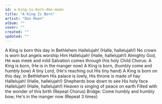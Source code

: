 ```yaml
---
id: a-king-is-born-don-moen
title: "A King Is Born"
artist: "Don Moen"
album: ""
cover: ""
created: ""
updated: ""
---
```


A King is born this day in Bethlehem
Hallelujah! (Halle, hallelujah!)
No crown is worn but angels worship Him
Hallelujah! (Halle, hallelujah!)
Almighty God, He was meek and mild
Salvation comes through this holy Child
Chorus:
A King is born, (He is in the manger now)
A King is born, (humbly come and humbly bow)
A tiny Lord, (He's reaching out His tiny hand)
A King is born on this day, in Bethlehem
His palace is lowly, His throne is made of hay
Hallelujah! (Halle, hallelujah!)
Shepherds bow down to see His holy face
Hallelujah! (Halle, hallelujah!)
Heaven is singing of peace on earth
Filled with the wonder of this birth
(Repeat Chorus)
Bridge:
Come humbly and humbly bow;
He's in the manger now
(Repeat 3 times)